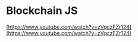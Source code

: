 # Blockchain JS
[https://www.youtube.com/watch?v=zVqczFZr124](https://www.youtube.com/watch?v=zVqczFZr124)
